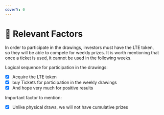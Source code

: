 ```yaml
---
coverY: 0
---
```


# 🌟 Relevant Factors

In order to participate in the drawings, investors must have the LTE token, so they will be able to compete for weekly prizes. It is worth mentioning that once a ticket is used, it cannot be used in the following weeks.

Logical sequence for participation in the drawings:

* [x] Acquire the LTE token&#x20;
* [x] buy Tickets for participation in the weekly drawings&#x20;
* [x] And hope very much for positive results

Important factor to mention:

* [x] Unlike physical draws, we will not have cumulative prizes
